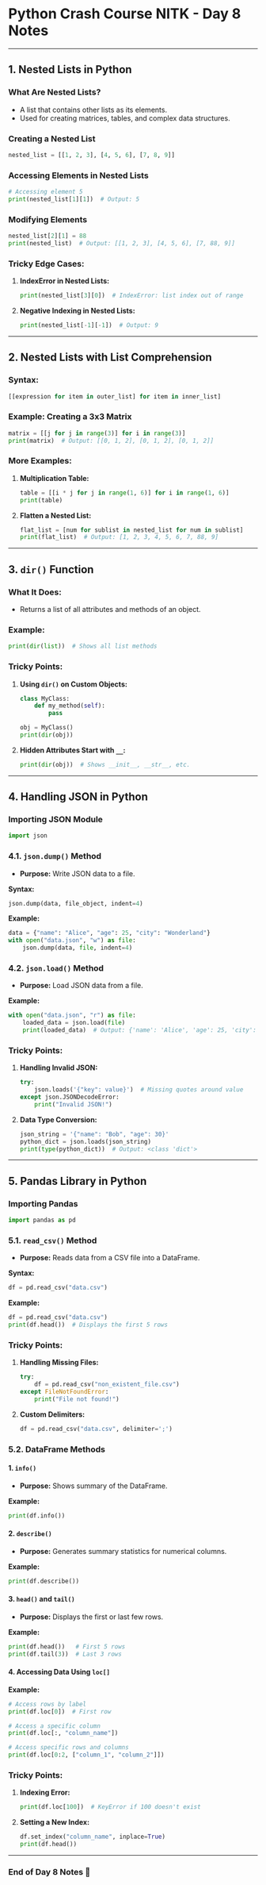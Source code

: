 # Python Crash Course NITK - Day 8 Notes

---

## **1. Nested Lists in Python**  

### **What Are Nested Lists?**  
- A list that contains other lists as its elements.  
- Used for creating matrices, tables, and complex data structures.  



### **Creating a Nested List**  
```python
nested_list = [[1, 2, 3], [4, 5, 6], [7, 8, 9]]
```


### **Accessing Elements in Nested Lists**  
```python
# Accessing element 5
print(nested_list[1][1])  # Output: 5
```


### **Modifying Elements**  
```python
nested_list[2][1] = 88
print(nested_list)  # Output: [[1, 2, 3], [4, 5, 6], [7, 88, 9]]
```


### **Tricky Edge Cases:**  
1. **IndexError in Nested Lists:**  
   ```python
   print(nested_list[3][0])  # IndexError: list index out of range
   ```

2. **Negative Indexing in Nested Lists:**  
   ```python
   print(nested_list[-1][-1])  # Output: 9
   ```

---

## **2. Nested Lists with List Comprehension**  

### **Syntax:**  
```python
[[expression for item in outer_list] for item in inner_list]
```



### **Example:** Creating a 3x3 Matrix  
```python
matrix = [[j for j in range(3)] for i in range(3)]
print(matrix)  # Output: [[0, 1, 2], [0, 1, 2], [0, 1, 2]]
```


### **More Examples:**  

1. **Multiplication Table:**  
   ```python
   table = [[i * j for j in range(1, 6)] for i in range(1, 6)]
   print(table)
   ```

2. **Flatten a Nested List:**  
   ```python
   flat_list = [num for sublist in nested_list for num in sublist]
   print(flat_list)  # Output: [1, 2, 3, 4, 5, 6, 7, 88, 9]
   ```

---


## **3. `dir()` Function**  

### **What It Does:**  
- Returns a list of all attributes and methods of an object.



### **Example:**  
```python
print(dir(list))  # Shows all list methods
```



### **Tricky Points:**  
1. **Using `dir()` on Custom Objects:**  
   ```python
   class MyClass:
       def my_method(self):
           pass
   
   obj = MyClass()
   print(dir(obj))
   ```

2. **Hidden Attributes Start with `__`:**  
   ```python
   print(dir(obj))  # Shows __init__, __str__, etc.
   ```


---

## **4. Handling JSON in Python**  

### **Importing JSON Module**  
```python
import json
```


### **4.1. `json.dump()` Method**  

- **Purpose:** Write JSON data to a file.  



**Syntax:**  
```python
json.dump(data, file_object, indent=4)
```


**Example:**  
```python
data = {"name": "Alice", "age": 25, "city": "Wonderland"}
with open("data.json", "w") as file:
    json.dump(data, file, indent=4)
```


### **4.2. `json.load()` Method**  

- **Purpose:** Load JSON data from a file.  


**Example:**  
```python
with open("data.json", "r") as file:
    loaded_data = json.load(file)
    print(loaded_data)  # Output: {'name': 'Alice', 'age': 25, 'city': 'Wonderland'}
```


### **Tricky Points:**  
1. **Handling Invalid JSON:**  
   ```python
   try:
       json.loads('{"key": value}')  # Missing quotes around value
   except json.JSONDecodeError:
       print("Invalid JSON!")
   ```

2. **Data Type Conversion:**  
   ```python
   json_string = '{"name": "Bob", "age": 30}'
   python_dict = json.loads(json_string)
   print(type(python_dict))  # Output: <class 'dict'>
   ```



---

## **5. Pandas Library in Python**  

### **Importing Pandas**  
```python
import pandas as pd
```


### **5.1. `read_csv()` Method**  

- **Purpose:** Reads data from a CSV file into a DataFrame.



**Syntax:**  
```python
df = pd.read_csv("data.csv")
```


**Example:**  
```python
df = pd.read_csv("data.csv")
print(df.head())  # Displays the first 5 rows
```


### **Tricky Points:**  
1. **Handling Missing Files:**  
   ```python
   try:
       df = pd.read_csv("non_existent_file.csv")
   except FileNotFoundError:
       print("File not found!")
   ```

2. **Custom Delimiters:**  
   ```python
   df = pd.read_csv("data.csv", delimiter=';')
   ```



### **5.2. DataFrame Methods**  

#### **1. `info()`**  

- **Purpose:** Shows summary of the DataFrame.  


**Example:**  
```python
print(df.info())
```


#### **2. `describe()`**  

- **Purpose:** Generates summary statistics for numerical columns.  


**Example:**  
```python
print(df.describe())
```


#### **3. `head()` and `tail()`**  

- **Purpose:** Displays the first or last few rows.  


**Example:**  
```python
print(df.head())   # First 5 rows
print(df.tail(3))  # Last 3 rows
```


#### **4. Accessing Data Using `loc[]`**  


**Example:**  
```python
# Access rows by label
print(df.loc[0])  # First row

# Access a specific column
print(df.loc[:, "column_name"])

# Access specific rows and columns
print(df.loc[0:2, ["column_1", "column_2"]])
```


### **Tricky Points:**  

1. **Indexing Error:**  
   ```python
   print(df.loc[100])  # KeyError if 100 doesn't exist
   ```

2. **Setting a New Index:**  
   ```python
   df.set_index("column_name", inplace=True)
   print(df.head())
   ```


---

### **End of Day 8 Notes 🎉**

